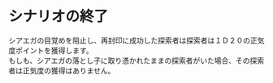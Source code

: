 # シナリオの終了  

シアエガの目覚めを阻止し、再封印に成功した探索者は探索者は１Ｄ２０の正気度ポイントを獲得します。  
もしも、シアエガの落とし子に取り憑かれたままの探索者がいた場合、その探索者は正気度の獲得はありません。  
